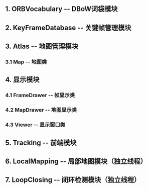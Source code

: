 ## 1. ORBVocabulary -- DBoW词袋模块  
## 2. KeyFrameDatabase -- 关键帧管理模块  
## 3. Atlas -- 地图管理模块  
  ### 3.1 Map -- 地图类     
## 4. 显示模块
  ### 4.1 FrameDrawer -- 帧显示类
  ### 4.2 MapDrawer -- 地图显示类
  ### 4.3 Viewer -- 显示窗口类
## 5. Tracking -- 前端模块
## 6. LocalMapping -- 局部地图模块（独立线程）
## 7. LoopClosing -- 闭环检测模块（独立线程）